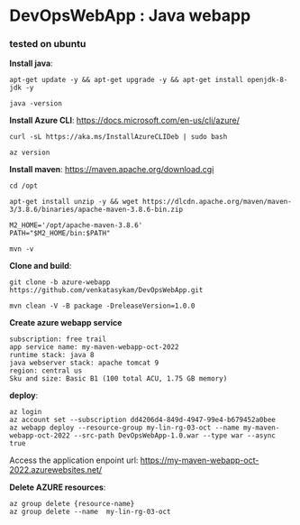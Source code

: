 # DevOpsWebApp : Java webapp

### tested on ubuntu

**Install java**:

```
apt-get update -y && apt-get upgrade -y && apt-get install openjdk-8-jdk -y

java -version
```

**Install Azure CLI**: https://docs.microsoft.com/en-us/cli/azure/ 

```
curl -sL https://aka.ms/InstallAzureCLIDeb | sudo bash

az version
```

**Install maven**: https://maven.apache.org/download.cgi

```
cd /opt

apt-get install unzip -y && wget https://dlcdn.apache.org/maven/maven-3/3.8.6/binaries/apache-maven-3.8.6-bin.zip

M2_HOME='/opt/apache-maven-3.8.6'
PATH="$M2_HOME/bin:$PATH"

mvn -v
```

**Clone and build**: 

```
git clone -b azure-webapp https://github.com/venkatasykam/DevOpsWebApp.git

mvn clean -V -B package -DreleaseVersion=1.0.0
```

**Create azure webapp service**

```
subscription: free trail
app service name: my-maven-webapp-oct-2022
runtime stack: java 8
java webserver stack: apache tomcat 9
region: central us
Sku and size: Basic B1 (100 total ACU, 1.75 GB memory)
```

**deploy**:

```
az login
az account set --subscription dd4206d4-849d-4947-99e4-b679452a0bee
az webapp deploy --resource-group my-lin-rg-03-oct --name my-maven-webapp-oct-2022 --src-path DevOpsWebApp-1.0.war --type war --async true

```

Access the application enpoint url: https://my-maven-webapp-oct-2022.azurewebsites.net/

**Delete AZURE resources**:

``` 
az group delete {resource-name}
az group delete --name  my-lin-rg-03-oct

```
